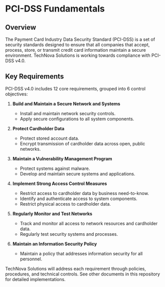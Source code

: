 # PCI-DSS Fundamentals

## Overview
The Payment Card Industry Data Security Standard (PCI-DSS) is a set of security standards designed to ensure that all companies that accept, process, store, or transmit credit card information maintain a secure environment. TechNova Solutions is working towards compliance with PCI-DSS v4.0.

## Key Requirements
PCI-DSS v4.0 includes 12 core requirements, grouped into 6 control objectives:

1. **Build and Maintain a Secure Network and Systems**
   - Install and maintain network security controls.
   - Apply secure configurations to all system components.

2. **Protect Cardholder Data**
   - Protect stored account data.
   - Encrypt transmission of cardholder data across open, public networks.

3. **Maintain a Vulnerability Management Program**
   - Protect systems against malware.
   - Develop and maintain secure systems and applications.

4. **Implement Strong Access Control Measures**
   - Restrict access to cardholder data by business need-to-know.
   - Identify and authenticate access to system components.
   - Restrict physical access to cardholder data.

5. **Regularly Monitor and Test Networks**
   - Track and monitor all access to network resources and cardholder data.
   - Regularly test security systems and processes.

6. **Maintain an Information Security Policy**
   - Maintain a policy that addresses information security for all personnel.

TechNova Solutions will address each requirement through policies, procedures, and technical controls. See other documents in this repository for detailed implementations.
